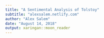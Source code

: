 ```yaml
---
title: "A Sentimental Analysis of Tolstoy"
subtitle: "alexsalem.netlify.com"
author: "Alex Salem"
date: "August 14, 2018"
output: xaringan::moon_reader
---
```


